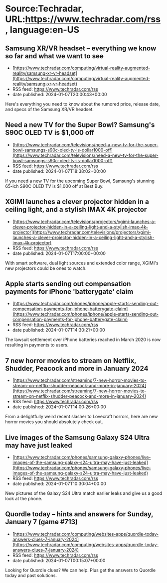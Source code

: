 # Source:Techradar, URL:https://www.techradar.com/rss, language:en-US

## Samsung XR/VR headset – everything we know so far and what we want to see
 - [https://www.techradar.com/computing/virtual-reality-augmented-reality/samsung-xr-vr-headset](https://www.techradar.com/computing/virtual-reality-augmented-reality/samsung-xr-vr-headset)
 - RSS feed: https://www.techradar.com/rss
 - date published: 2024-01-07T20:00:43+00:00

Here's everything you need to know about the rumored price, release date, and specs of the Samsung XR/VR headset.

## Need a new TV for the Super Bowl? Samsung's S90C OLED TV is $1,000 off
 - [https://www.techradar.com/televisions/need-a-new-tv-for-the-super-bowl-samsungs-s90c-oled-tv-is-dollar1000-off](https://www.techradar.com/televisions/need-a-new-tv-for-the-super-bowl-samsungs-s90c-oled-tv-is-dollar1000-off)
 - RSS feed: https://www.techradar.com/rss
 - date published: 2024-01-07T18:38:02+00:00

If you need a new TV for the upcoming Super Bowl, Samsung's stunning 65-ich S90C OLED TV is $1,000 off at Best Buy.

## XGIMI launches a clever projector hidden in a ceiling light, and a stylish IMAX 4K projector
 - [https://www.techradar.com/televisions/projectors/xgimi-launches-a-clever-projector-hidden-in-a-ceiling-light-and-a-stylish-imax-4k-projector](https://www.techradar.com/televisions/projectors/xgimi-launches-a-clever-projector-hidden-in-a-ceiling-light-and-a-stylish-imax-4k-projector)
 - RSS feed: https://www.techradar.com/rss
 - date published: 2024-01-07T17:00:00+00:00

With smart software, dual light sources and extended color range, XGIMI's new projectors could be ones to watch.

## Apple starts sending out compensation payments for iPhone 'batterygate' claim
 - [https://www.techradar.com/phones/iphone/apple-starts-sending-out-compensation-payments-for-iphone-batterygate-claim](https://www.techradar.com/phones/iphone/apple-starts-sending-out-compensation-payments-for-iphone-batterygate-claim)
 - RSS feed: https://www.techradar.com/rss
 - date published: 2024-01-07T14:30:21+00:00

The lawsuit settlement over iPhone batteries reached in March 2020 is now resulting in payments to users.

## 7 new horror movies to stream on Netflix, Shudder, Peacock and more in January 2024
 - [https://www.techradar.com/streaming/7-new-horror-movies-to-stream-on-netflix-shudder-peacock-and-more-in-january-2024](https://www.techradar.com/streaming/7-new-horror-movies-to-stream-on-netflix-shudder-peacock-and-more-in-january-2024)
 - RSS feed: https://www.techradar.com/rss
 - date published: 2024-01-07T14:00:26+00:00

From a delightfully weird recent slasher to Lovecraft horrors, here are new horror movies you should absolutely check out.

## Live images of the Samsung Galaxy S24 Ultra may have just leaked
 - [https://www.techradar.com/phones/samsung-galaxy-phones/live-images-of-the-samsung-galaxy-s24-ultra-may-have-just-leaked](https://www.techradar.com/phones/samsung-galaxy-phones/live-images-of-the-samsung-galaxy-s24-ultra-may-have-just-leaked)
 - RSS feed: https://www.techradar.com/rss
 - date published: 2024-01-07T10:30:04+00:00

New pictures of the Galaxy S24 Ultra match earlier leaks and give us a good look at the phone.

## Quordle today – hints and answers for Sunday, January 7 (game #713)
 - [https://www.techradar.com/computing/websites-apps/quordle-today-answers-clues-7-january-2024](https://www.techradar.com/computing/websites-apps/quordle-today-answers-clues-7-january-2024)
 - RSS feed: https://www.techradar.com/rss
 - date published: 2024-01-07T00:15:07+00:00

Looking for Quordle clues? We can help. Plus get the answers to Quordle today and past solutions.

